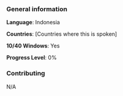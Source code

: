 ### General information
**Language**: Indonesia

**Countries**: [Countries where this is spoken]

**10/40 Windows**: Yes

**Progress Level**: 0%

### Contributing
N/A

